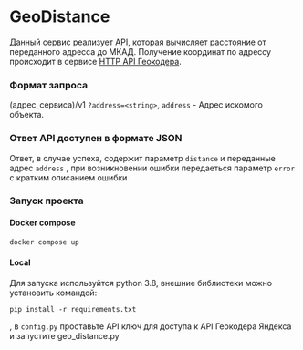 # GeoDistance

Данный сервис реализует API, которая вычисляет расстояние от переданного адресса до МКАД.
Получение координат по адрессу происходит в сервисе [HTTP API Геокодера](https://yandex.ru/dev/maps/geocoder/doc/desc/concepts/about.html).

### Формат запроса
(адрес_сервиса)/v1
    `?address=<string>`, 
 `address` -	Адрес искомого объекта.
### Ответ API доступен в формате JSON  
Ответ, в случае успеха, содержит параметр `distance` и переданные адрес  `address` , при возникновении ошибки передаеться параметр `error` с кратким описанием ошибки 

### Запуск проекта

#### Docker compose

```bash
docker compose up
```
#### Local 

Для запуска используйтся python 3.8, внешние библиотеки можно установить командой:
 
 
```
pip install -r requirements.txt
```
, в `config.py` проставьте API ключ для доступа к API Геокодера Яндекса и запустите geo_distance.py

